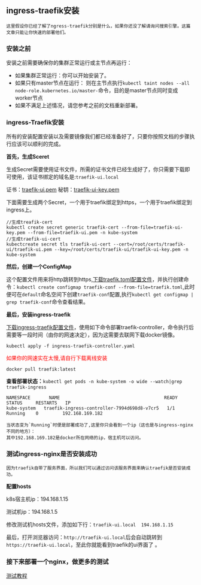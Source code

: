 ## ingress-traefik安装

    这里假设你已经了解了ngress-traefik分别是什么，如果你还没了解请询问搜索引擎。这篇文章只能让你快速的部署他们。

### 安装之前

安装之前需要确保你的集群正常运行或主节点再运行：
* 如果集群正常运行：你可以开始安装了。
* 如果只有master节点在运行：
    则在主节点执行`kubectl taint nodes --all node-role.kubernetes.io/master-`命令，目的是master节点同时变成worker节点
* 如果不满足上述情况，请您参考之前的文档重新部署。

### ingress-Traefik安装

所有的安装配置安装以及需要镜像我们都已经准备好了，只要你按照文档的步骤执行应该可以顺利的完成。

**首先，生成Sceret**

生成Secret需要使用证书文件，所需的证书文件已经生成好了，你只需要下载即可使用，该证书绑定的域名是:`traefik-ui.local`

证书：[traefik-ui.pem](../install/ingress-traefik/traefik-ui.pem)
秘钥：[traefik-ui-key.pem](../install/ingress-traefik/traefik-ui-key.pem)

下面需要生成两个Secret，一个用于traefik绑定到https，一个用于traefik绑定到ingress上。

```shell
//生成treafik-cert
kubectl create secret generic traefik-cert --from-file=traefik-ui-key.pem --from-file=traefik-ui.pem -n kube-system
//生成traefik-ui-cert
kubectcreate secret tls traefik-ui-cert --cert=/root/certs/traefik-ui/traefik-ui.pem --key=/root/certs/traefik-ui/traefik-ui-key.pem -n kube-system
```

**然后，创建一个ConfigMap**

这个配置文件用来将http跳转到https,[下载traefik.toml配置文件](../install/ingress-traefik/traefik.toml)，并执行创建命令：`kubectl create configmap traefik-conf --from-file=traefik.toml`,此时便可在`default`命名空间下创建`traefik-conf`配置,执行`kubectl get configmap | grep traefik-conf`命令查看结果。

**最后，安装ingress-traefik**


[下载ingress-traefik配置文件](../install/ingress-traefik/ingress-traefik-controller.yaml)，使用如下命令部署traefik-controller，命令执行后需要等一段时间（由你的网速决定），因为这需要去联网下载docker镜像。

```shell
kubectl apply -f ingress-traefik-controller.yaml
```

<font style="color:red;">如果你的网速实在太慢,请自行下载离线安装</font>

```shell
docker pull traefik:latest
```

**查看部署状态：**`kubectl get pods -n kube-system -o wide --watch|grep traefik-ingress`

    NAMESPACE       NAME                                       READY     STATUS     RESTARTS   IP
    kube-system   traefik-ingress-controller-7994d698d8-v7cr5   1/1       Running    0         192.168.169.182

    当状态变为`Running`时便是部署成功了,这里你只会看到一个ip（这也是与ingress-nginx不同的地方）：
    其中192.168.169.182是docker所在网络的ip，宿主机可以访问。

### 测试ingress-nginx是否安装成功

    因为traefik自带了服务界面，所以我们可以通过访问该服务界面来确认traefik是否安装成功。

**配置hosts**

k8s宿主机ip：194.168.1.15

测试机ip：194.168.1.5

修改测试机hosts文件，添加如下行：`traefik-ui.local  194.168.1.15`

最后，打开浏览器访问：`http://traefik-ui.local`后会自动跳转到`https://traefik-ui.local`，至此你就能看到traefik的ui界面了 。

### 接下来部署一个nginx，做更多的测试

[测试教程](./test-ingress.md)